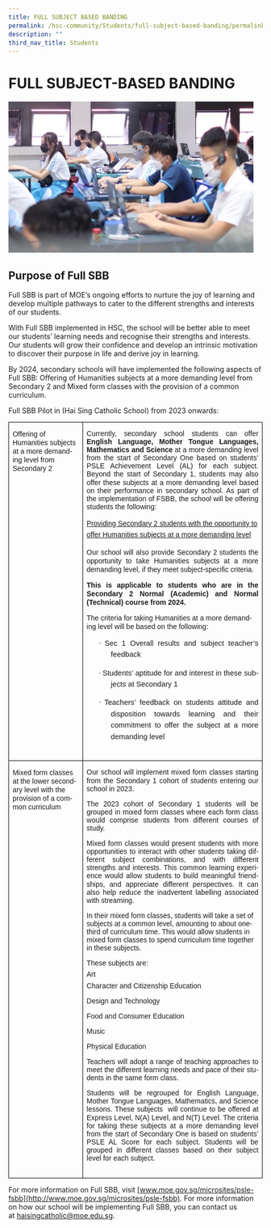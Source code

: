 ```yaml
---
title: FULL SUBJECT BASED BANDING
permalink: /hsc-community/Students/full-subject-based-banding/permalink/
description: ""
third_nav_title: Students
---
```

FULL SUBJECT-BASED BANDING
==========================

![](/images/subject%20banding.jfif)

Purpose of Full SBB
-------------------

Full SBB is part of MOE’s ongoing efforts to nurture the joy of learning and develop multiple pathways to cater to the different strengths and interests of our students.  
  
With Full SBB implemented in HSC, the school will be better able to meet our students’ learning needs and recognise their strengths and interests. Our students will grow their confidence and develop an intrinsic motivation to discover their purpose in life and derive joy in learning.  
  
By 2024, secondary schools will have implemented the following aspects of Full SBB: Offering of Humanities subjects at a more demanding level from Secondary 2 and Mixed form classes with the provision of a common curriculum.  
  
Full SBB Pilot in (Hai Sing Catholic School) from 2023 onwards:

       

<table class="MsoNormalTable" border="1" cellspacing="0" cellpadding="0" style="border-collapse:collapse;border:none;mso-border-alt:solid windowtext 1.0pt;
 mso-border-bottom-alt:solid windowtext .5pt;mso-yfti-tbllook:1184;mso-padding-alt:
 0cm 0cm 0cm 0cm;mso-border-insideh:1.0pt solid windowtext;mso-border-insidev:
 1.0pt solid windowtext"><tbody><tr style="mso-yfti-irow:0;mso-yfti-firstrow:yes"><td width="160" valign="top" style="width:120.25pt;border:solid windowtext 1.0pt;
  padding:0cm 5.4pt 0cm 5.4pt"><p class="MsoNormal" style="margin-bottom:0cm;line-height:normal"><span lang="EN-SG" style="font-family:&quot;Arial&quot;,sans-serif;mso-fareast-font-family:
  &quot;Times New Roman&quot;;mso-ansi-language:EN-SG;mso-bidi-language:TA">Offering of Humanities subjects at a more demanding level from Secondary 2</span><span style="font-family:&quot;Arial&quot;,sans-serif;mso-fareast-font-family:&quot;Times New Roman&quot;;
  mso-bidi-language:TA"></span></p><p class="MsoNormal" style="margin-bottom:0cm;text-align:justify;text-justify:
  inter-ideograph;line-height:normal"><span lang="EN-SG" style="font-family:&quot;Arial&quot;,sans-serif;
  mso-fareast-font-family:&quot;Times New Roman&quot;;mso-ansi-language:EN-SG;mso-bidi-language:
  TA">&nbsp;</span><span style="font-family:&quot;Arial&quot;,sans-serif;mso-fareast-font-family:
  &quot;Times New Roman&quot;;mso-bidi-language:TA"></span></p></td><td width="441" valign="top" style="width:330.55pt;border:solid windowtext 1.0pt;
  border-left:none;mso-border-left-alt:solid windowtext 1.0pt;padding:0cm 5.4pt 0cm 5.4pt"><p class="MsoNormal" style="text-align:justify;text-justify:inter-ideograph;
  line-height:115%"><span lang="EN-GB" style="font-family:&quot;Arial&quot;,sans-serif;
  mso-ansi-language:EN-GB">Currently, secondary school students can offer <b>English Language, Mother Tongue Languages,</b> <b>Mathematics and Science </b>at a more demanding level from the start of Secondary One based on students’ PSLE Achievement Level (AL) for each subject. Beyond the start of Secondary 1, students may also offer these subjects at a more demanding level based on their performance in secondary school. As part of the implementation of FSBB, the school will be offering students the following:</span></p>
	<p class="MsoNormal" style="text-align:justify;text-justify:inter-ideograph"><span lang="EN-GB" style="font-family:&quot;Arial&quot;,sans-serif;mso-ansi-language:EN-GB"></span></p><p class="MsoNormal" style="margin-bottom:0cm;line-height:16.8pt"><u><span style="font-family:&quot;Arial&quot;,sans-serif;mso-fareast-font-family:&quot;Times New Roman&quot;;
  mso-bidi-language:TA">Providing Secondary 2 students with the opportunity to offer Humanities subjects at a more demanding level</span></u><span style="font-family:&quot;Arial&quot;,sans-serif;mso-fareast-font-family:&quot;Times New Roman&quot;;
  mso-bidi-language:TA"></span></p><p class="MsoNormal"><span style="font-family:&quot;Arial&quot;,sans-serif"></span></p><p class="MsoNormal" style="text-align:justify;text-justify:inter-ideograph"><span style="font-family:&quot;Arial&quot;,sans-serif">Our school will also provide Secondary 2 students the opportunity to take Humanities subjects at a more demanding level, if they meet subject-specific criteria.</span></p><p class="MsoNormal" style="text-align:justify;text-justify:inter-ideograph"><span style="font-family:&quot;Arial&quot;,sans-serif"></span></p><p class="MsoNormal" style="text-align:justify;text-justify:inter-ideograph"><b><span style="font-family:&quot;Arial&quot;,sans-serif">This is applicable to students who are in the Secondary 2 Normal (Academic) and Normal (Technical) course from 2024.</span></b></p><p class="MsoNormal"><span lang="EN-GB" style="font-family:&quot;Arial&quot;,sans-serif;
  mso-ansi-language:EN-GB">The criteria for taking Humanities at a more demanding level will be based on the following:</span></p><p class="MsoListParagraph" style="margin-left:36.0pt;text-align:justify;
  text-justify:inter-ideograph;text-indent:-18.0pt;line-height:16.8pt;
  mso-list:l0 level1 lfo1"><span style="font-size:11.0pt;
  font-family:Symbol;mso-fareast-font-family:Symbol;mso-bidi-font-family:Symbol"><span style="mso-list:Ignore">·<span style="font:7.0pt &quot;Times New Roman&quot;">&nbsp;</span></span></span><span style="font-size:11.0pt;font-family:
  &quot;Arial&quot;,sans-serif">Sec 1 Overall results and subject teacher’s feedback</span></p><p class="MsoListParagraph" style="margin-left:36.0pt;text-align:justify;
  text-justify:inter-ideograph;text-indent:-18.0pt;line-height:16.8pt;
  mso-list:l0 level1 lfo1"><span style="font-size:11.0pt;
  font-family:Symbol;mso-fareast-font-family:Symbol;mso-bidi-font-family:Symbol"><span style="mso-list:Ignore">·<span style="font:7.0pt &quot;Times New Roman&quot;">&nbsp;</span></span></span><span style="font-size:11.0pt;font-family:
  &quot;Arial&quot;,sans-serif">S</span><span lang="EN-GB" style="font-size:11.0pt;
  font-family:&quot;Arial&quot;,sans-serif;mso-ansi-language:EN-GB">tudents’ aptitude for and interest in these subjects at</span><span style="font-size:11.0pt;
  font-family:&quot;Arial&quot;,sans-serif"> Secondary 1&nbsp;</span></p><p class="MsoListParagraph" style="margin-left:36.0pt;text-align:justify;
  text-justify:inter-ideograph;text-indent:-18.0pt;line-height:16.8pt;
  mso-list:l0 level1 lfo1"><span style="font-size:11.0pt;
  font-family:Symbol;mso-fareast-font-family:Symbol;mso-bidi-font-family:Symbol"><span style="mso-list:Ignore">·<span style="font:7.0pt &quot;Times New Roman&quot;">&nbsp;</span></span></span><span style="font-size:11.0pt;font-family:
  &quot;Arial&quot;,sans-serif">Teachers’ feedback on students attitude and disposition towards learning and their commitment to offer the subject at a more demanding level<i>&nbsp;</i></span></p><p class="MsoNormal" style="margin-bottom:0cm;line-height:16.8pt"><span lang="EN-SG" style="font-family:&quot;Arial&quot;,sans-serif;mso-fareast-font-family:
  &quot;Times New Roman&quot;;mso-ansi-language:EN-SG;mso-bidi-language:TA">&nbsp;</span><span style="font-family:&quot;Arial&quot;,sans-serif;mso-fareast-font-family:&quot;Times New Roman&quot;;
  mso-bidi-language:TA"></span></p></td></tr><tr style="mso-yfti-irow:1;mso-yfti-lastrow:yes"><td width="160" valign="top" style="width:120.25pt;border:solid windowtext 1.0pt;
  border-top:none;mso-border-top-alt:solid windowtext 1.0pt;mso-border-alt:
  solid windowtext 1.0pt;mso-border-bottom-alt:solid windowtext .5pt;
  padding:0cm 5.4pt 0cm 5.4pt"><p class="MsoNormal" style="margin-bottom:0cm;line-height:normal"><span lang="EN-SG" style="font-family:&quot;Arial&quot;,sans-serif;mso-fareast-font-family:
  &quot;Times New Roman&quot;;mso-ansi-language:EN-SG;mso-bidi-language:TA">Mixed form classes at the lower secondary level with the provision of a common curriculum</span></p></td><td width="441" valign="top" style="width:330.55pt;border-top:none;border-left:
  none;border-bottom:solid windowtext 1.0pt;border-right:solid windowtext 1.0pt;
  mso-border-top-alt:solid windowtext 1.0pt;mso-border-left-alt:solid windowtext 1.0pt;
  mso-border-alt:solid windowtext 1.0pt;mso-border-bottom-alt:solid windowtext .5pt;
  padding:0cm 5.4pt 0cm 5.4pt"><p class="MsoNormal" style="margin-bottom:0cm;text-align:justify;text-justify:
  inter-ideograph;line-height:115%"><span lang="EN-SG" style="font-family:&quot;Arial&quot;,sans-serif;
  mso-fareast-font-family:&quot;Times New Roman&quot;;mso-ansi-language:EN-SG;mso-bidi-language:
  TA">Our school will implement mixed form classes starting from the Secondary 1 cohort of students entering our school in 2023.</span></p><p class="MsoNormal" style="margin-bottom:0cm;text-align:justify;text-justify:
  inter-ideograph;line-height:115%"><span lang="EN-SG" style="font-family:&quot;Arial&quot;,sans-serif;
  mso-fareast-font-family:&quot;Times New Roman&quot;;mso-ansi-language:EN-SG;mso-bidi-language:
  TA"></span></p><p class="MsoNormal" style="margin-bottom:0cm;text-align:justify;text-justify:
  inter-ideograph;line-height:115%"><span lang="EN-SG" style="font-family:&quot;Arial&quot;,sans-serif;
  mso-fareast-font-family:&quot;Times New Roman&quot;;mso-ansi-language:EN-SG;mso-bidi-language:
  TA">The 2023 cohort of Secondary 1 students will be grouped in mixed form classes where each form class would comprise students from different courses of study.</span></p><p class="MsoNormal" style="margin-bottom:0cm;text-align:justify;text-justify:
  inter-ideograph;line-height:115%"><span lang="EN-SG" style="font-family:&quot;Arial&quot;,sans-serif;
  mso-fareast-font-family:&quot;Times New Roman&quot;;mso-ansi-language:EN-SG;mso-bidi-language:
  TA"></span></p><p class="MsoNormal" style="margin-bottom:0cm;text-align:justify;text-justify:
  inter-ideograph;line-height:115%"><span lang="EN-SG" style="font-family:&quot;Arial&quot;,sans-serif;
  mso-fareast-font-family:&quot;Times New Roman&quot;;mso-ansi-language:EN-SG;mso-bidi-language:
  TA">Mixed form classes would present students with more opportunities to interact with other students taking different subject combinations, and with different strengths and interests. This common learning experience would allow students to build meaningful friendships, and appreciate different perspectives. It can also help reduce the inadvertent labelling associated with streaming.</span></p><p class="MsoNormal" style="margin-bottom:0cm;line-height:115%"><span lang="EN-SG" style="font-family:&quot;Arial&quot;,sans-serif;mso-fareast-font-family:
  &quot;Times New Roman&quot;;mso-ansi-language:EN-SG;mso-bidi-language:TA"></span></p><p class="MsoNormal" style="margin-bottom:0cm;line-height:115%"><span lang="EN-SG" style="font-family:&quot;Arial&quot;,sans-serif;mso-fareast-font-family:
  &quot;Times New Roman&quot;;mso-ansi-language:EN-SG;mso-bidi-language:TA">In their mixed form classes, students will take a set of subjects at a common level, amounting to about one-third of curriculum time. This would allow students in mixed form classes to spend curriculum time together in these subjects.</span></p><p class="MsoNormal" style="margin-bottom:0cm;line-height:115%"><span lang="EN-SG" style="font-family:&quot;Arial&quot;,sans-serif;mso-fareast-font-family:
  &quot;Times New Roman&quot;;mso-ansi-language:EN-SG;mso-bidi-language:TA"></span></p><p class="MsoNormal" style="margin-bottom:0cm;line-height:115%"><span lang="EN-SG" style="font-family:&quot;Arial&quot;,sans-serif;mso-fareast-font-family:
  &quot;Times New Roman&quot;;mso-ansi-language:EN-SG;mso-bidi-language:TA">These subjects are:</span></p><p class="MsoNormal" style="margin-bottom:0cm;line-height:1%"><span lang="EN-SG" style="font-family:&quot;Arial&quot;,sans-serif;mso-fareast-font-family:
  &quot;Times New Roman&quot;;mso-ansi-language:EN-SG;mso-bidi-language:TA">Art</span></p><p class="MsoNormal" style="margin-bottom:0cm;line-height:115%"><span lang="EN-SG" style="font-family:&quot;Arial&quot;,sans-serif;mso-fareast-font-family:
  &quot;Times New Roman&quot;;mso-ansi-language:EN-SG;mso-bidi-language:TA">Character and Citizenship Education</span></p><p class="MsoNormal" style="margin-bottom:0cm;line-height:115%"><span lang="EN-SG" style="font-family:&quot;Arial&quot;,sans-serif;mso-fareast-font-family:
  &quot;Times New Roman&quot;;mso-ansi-language:EN-SG;mso-bidi-language:TA">Design and Technology</span></p><p class="MsoNormal" style="margin-bottom:0cm;line-height:115%"><span lang="EN-SG" style="font-family:&quot;Arial&quot;,sans-serif;mso-fareast-font-family:
  &quot;Times New Roman&quot;;mso-ansi-language:EN-SG;mso-bidi-language:TA">Food and Consumer Education</span></p><p class="MsoNormal" style="margin-bottom:0cm;line-height:115%"><span lang="EN-SG" style="font-family:&quot;Arial&quot;,sans-serif;mso-fareast-font-family:
  &quot;Times New Roman&quot;;mso-ansi-language:EN-SG;mso-bidi-language:TA">Music</span></p><p class="MsoNormal" style="margin-bottom:0cm;line-height:115%"><span lang="EN-SG" style="font-family:&quot;Arial&quot;,sans-serif;mso-fareast-font-family:
  &quot;Times New Roman&quot;;mso-ansi-language:EN-SG;mso-bidi-language:TA">Physical Education</span></p><p class="MsoNormal" style="margin-bottom:0cm;line-height:115%"><span lang="EN-SG" style="font-family:&quot;Arial&quot;,sans-serif;mso-fareast-font-family:
  &quot;Times New Roman&quot;;mso-ansi-language:EN-SG;mso-bidi-language:TA"></span></p><p class="MsoNormal" style="margin-bottom:0cm;text-align:justify;text-justify:
  inter-ideograph;line-height:115%"><span lang="EN-SG" style="font-family:&quot;Arial&quot;,sans-serif;
  mso-fareast-font-family:&quot;Times New Roman&quot;;mso-ansi-language:EN-SG;mso-bidi-language:
  TA">Teachers will adopt a range of teaching approaches to meet the different learning needs and pace of their students in the same form class.</span></p><p class="MsoNormal" style="margin-bottom:0cm;line-height:115%"><span lang="EN-SG" style="font-family:&quot;Arial&quot;,sans-serif;mso-fareast-font-family:
  &quot;Times New Roman&quot;;mso-ansi-language:EN-SG;mso-bidi-language:TA"></span></p><p class="MsoNormal" style="margin-bottom:0cm;text-align:justify;text-justify:
  inter-ideograph;line-height:115%"><span lang="EN-SG" style="font-family:&quot;Arial&quot;,sans-serif;
  mso-fareast-font-family:&quot;Times New Roman&quot;;mso-ansi-language:EN-SG;mso-bidi-language:
  TA">Students will be regrouped for English Language, Mother Tongue Languages, Mathematics, and Science lessons. These subjects <span style="mso-spacerun:yes">&nbsp;</span>will continue to be offered at Express Level, N(A) Level, and N(T) Level. The criteria for taking these subjects at a more demanding level from the start of Secondary One is based on students’ PSLE AL Score for each subject. Students will be grouped in different classes based on their subject level for each subject.</span></p><p class="MsoNormal" style="margin-bottom:0cm;line-height:normal"><span lang="EN-SG" style="font-family:&quot;Arial&quot;,sans-serif;mso-fareast-font-family:
  &quot;Times New Roman&quot;;mso-ansi-language:EN-SG;mso-bidi-language:TA">&nbsp;</span></p></td></tr></tbody></table>
       

For more information on Full SBB, visit&nbsp;[www.moe.gov.sg/microsites/psle-fsbb](http://www.moe.gov.sg/microsites/psle-fsbb). For more information on how our school will be implementing Full SBB, you can contact us at&nbsp;[haisingcatholic@moe.edu.sg](mailto:haisingcatholic@moe.edu.sg).